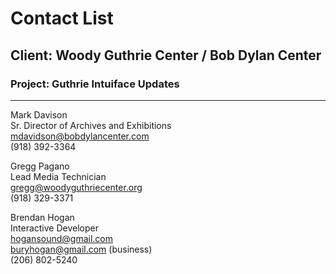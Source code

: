 # Contact List

## Client: Woody Guthrie Center / Bob Dylan Center

### Project: Guthrie Intuiface Updates
---

Mark Davison    
Sr. Director of Archives and Exhibitions  
mdavidson@bobdylancenter.com  
(918) 392-3364  

Gregg Pagano    
Lead Media Technician  
gregg@woodyguthriecenter.org  
(918) 329-3371  

Brendan Hogan  
Interactive Developer  
hogansound@gmail.com  
buryhogan@gmail.com (business)  
(206) 802-5240  
